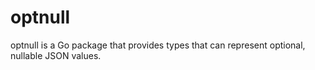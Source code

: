 # optnull
optnull is a Go package that provides types that can represent optional, nullable JSON values.
